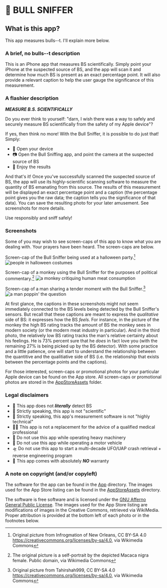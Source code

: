 # 💩 BULL SNIFFER

## What is this app?
This app measures bulls--t. I'll explain more below.

### A brief, no bulls--t description
This is an iPhone app that measures BS scientifically. Simply point your iPhone at the suspected source of BS, and the app will scan it and determine how much BS is present as an exact percentage point. It will also provide a relevant caption to help the user gauge the significance of this measurement.

### A flashier description
***MEASURE B.S. SCIENTIFICALLY***

Do you ever think to yourself: "darn, I wish there was a way to safely and securely measure BS scientifically from the safety of my Apple device"?

If yes, then think no more! With the Bull Sniffer, it is possible to do just that! Simply:
* 📲 Open your device
* 📷 Open the Bull Sniffing app, and point the camera at the suspected source of BS
* 🔬 Enjoy the results

And that's it! Once you've successfully scanned the suspected source of BS, the app will use its highly-scientific scanning software to measure the quantity of BS emanating from this source. The results of this measurement will be displayed an exact percentage point and a caption (the percentage point gives you the raw data; the caption tells you the significance of that data). You can save the resulting photo for your later amusement. See screenshots for more details.

Use responsibly and sniff safely!

### Screenshots
Some of you may wish to see screen-caps of this app to know what you are dealing with. Your prayers have been heard. The screen-caps are below.

Screen-cap of the Bull Sniffer being used at a halloween party.[^1]
![people in halloween costumes](./AppStoreAssets/screencaps_for_README/01_woot_woot.png)

Screen-cap of a monkey using the Bull Sniffer for the purposes of political commentary.[^2]
![a monkey critiquing human meat consumption](./AppStoreAssets/screencaps_for_README/02_smiling_landscape.png)

Screen-cap of a man sharing a tender moment with the Bull Sniffer.[^3]
![a man poppin' the question](./AppStoreAssets/screencaps_for_README/03_love_landscape.png)

At first glance, the captions in these screenshots might not seem immediately connected to the BS levels being detected by the Bull Sniffer's sensors. But recall that these captions are meant to express the *qualitative* side of BS: it expresses how the BS *feels*. For instance, in the picture of the monkey the high BS rating tracks the amount of BS the monkey sees in modern society (or the modern meat industry in particular). And in the third photo, the relatively low BS rating tracks the man's relative certainty about his feelings. He is 73% percent sure that he *does* in fact love you (with the remaining 27% is being picked up by the BS detector). With some practice and a little patience, one will start to understand the relationship between the quantitive and the qualitiative side of BS (i.e. the relationship that exists between the percentage points and the captions).

For those interested, screen-caps or promotional photos for your particular Apple device can be found on the App store. All screen-caps or promotional photos are stored in the [AppStoreAssets](./AppStoreAssets/) folder.

### Legal disclaimers
* 💩 This app does not ***literally*** detect BS
* 🧪 Strictly speaking, this app is not "scientific"
* 🧬 Strictly speaking, this app's measurement software is not "highly technical"
* 👩‍⚕️ This app is not a replacement for the advice of a qualified medical professional
* 🎰 Do not use this app while operating heavy machinery
* 🚗 Do not use this app while operating a motor vehicle
* 🛸 Do not use this app to start a multi-decade UFO/UAP crash retrieval + reverse engineering program
* 📜 This app comes with absolutely ***NO*** warranty

### A note on copyright (and/or copyleft)
The software for the app can be found in the [App](./App/) directory. The images used for the App Store listing can be found in the [AppStoreAssets](./AppStoreAssets/) directory.

The software is free software and is licensed under the [GNU Afferno General Public License](./LICENSE.txt). The images used for the App Store listing are modifications of images in the Creative Commons, retrieved via WikiMedia. Proper attribution is provided at the bottom left of each photo or in the footnotes below.

[^1]: Original picture from Infrogmation of New Orleans, CC BY-SA 4.0 <https://creativecommons.org/licenses/by-sa/4.0>, via Wikimedia Commons
[^2]: The original picture is a self-portrait by the depicted Macaca nigra female. Public domain, via Wikimedia Commons
[^3]: Original picture from Tahirshah999, CC BY-SA 4.0 <https://creativecommons.org/licenses/by-sa/4.0>, via Wikimedia Commons
